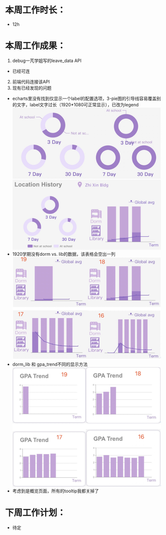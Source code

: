 # 本周工作时长：
- 12h

# 本周工作成果：
1. debug一芃学姐写的leave_data API
- 已经可连
2. 前端代码连接该API
3. 现有已经发现的问题
- echarts里没有找到仅显示一个label的配置选项，3-pie图的引导线容易覆盖别的文字，label文字过长（1920*1080可正常显示），已改为legend
![zzy-1](20200904-pics/zzy-1.jpeg)
![zzy-2](20200904-pics/zzy-2.jpeg)
- 1920学期没有dorm vs. lib的数据，该表格会空出一列
![zzy-3](20200904-pics/zzy-3.jpeg)
- dorm_lib 和 gpa_trend不同的显示方法
![zzy-4](20200904-pics/zzy-4.jpeg)
- 考虑到是概览页面，所有的tooltip我都关掉了





# 下周工作计划：
* 待定
